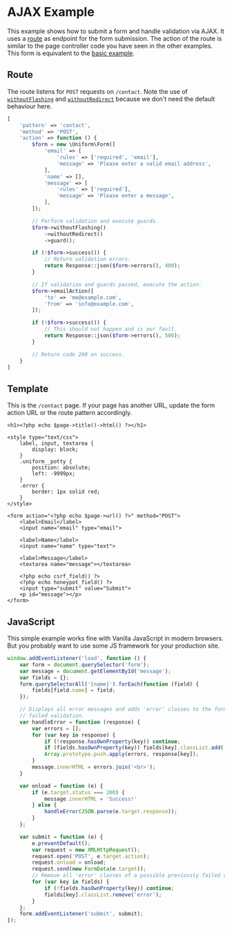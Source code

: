 # AJAX Example

This example shows how to submit a form and handle validation via AJAX. It uses a [route](https://nnnnext.getkirby.com/docs/guide/routing) as endpoint for the form submission. The action of the route is similar to the page controller code you have seen in the other examples. This form is equivalent to the [basic example](basic).

## Route

The route listens for `POST` requests on `/contact`. Note the use of [`withoutFlashing`](/methods/#withoutflashing) and [`withoutRedirect`](/methods/#withoutredirect) because we don't need the default behaviour here.

```php
[
    'pattern' => 'contact',
    'method' => 'POST',
    'action' => function () {
        $form = new \Uniform\Form([
            'email' => [
                'rules' => ['required', 'email'],
                'message' => 'Please enter a valid email address',
            ],
            'name' => [],
            'message' => [
                'rules' => ['required'],
                'message' => 'Please enter a message',
            ],
        ]);

        // Perform validation and execute guards.
        $form->withoutFlashing()
            ->withoutRedirect()
            ->guard();

        if (!$form->success()) {
            // Return validation errors.
            return Response::json($form->errors(), 400);
        }

        // If validation and guards passed, execute the action.
        $form->emailAction([
            'to' => 'me@example.com',
            'from' => 'info@example.com',
        ]);

        if (!$form->success()) {
            // This should not happen and is our fault.
            return Response::json($form->errors(), 500);
        }

        // Return code 200 on success.
    }
]
```

## Template

This is the `/contact` page. If your page has another URL, update the form action URL or the route pattern accordingly.

```html+php
<h1><?php echo $page->title()->html() ?></h1>

<style type="text/css">
    label, input, textarea {
        display: block;
    }
    .uniform__potty {
        position: absolute;
        left: -9999px;
    }
    .error {
        border: 1px solid red;
    }
</style>

<form action="<?php echo $page->url() ?>" method="POST">
    <label>Email</label>
    <input name="email" type="email">

    <label>Name</label>
    <input name="name" type="text">

    <label>Message</label>
    <textarea name="message"></textarea>

    <?php echo csrf_field() ?>
    <?php echo honeypot_field() ?>
    <input type="submit" value="Submit">
    <p id="message"></p>
</form>
```

## JavaScript

This simple example works fine with Vanilla JavaScript in modern browsers. But you probably want to use some JS framework for your production site.

```js
window.addEventListener('load', function () {
    var form = document.querySelector('form');
    var message = document.getElementById('message');
    var fields = {};
    form.querySelectorAll('[name]').forEach(function (field) {
        fields[field.name] = field;
    });

    // Displays all error messages and adds 'error' classes to the form fields with
    // failed validation.
    var handleError = function (response) {
        var errors = [];
        for (var key in response) {
            if (!response.hasOwnProperty(key)) continue;
            if (fields.hasOwnProperty(key)) fields[key].classList.add('error');
            Array.prototype.push.apply(errors, response[key]);
        }
        message.innerHTML = errors.join('<br>');
    }

    var onload = function (e) {
        if (e.target.status === 200) {
            message.innerHTML = 'Success!'
        } else {
            handleError(JSON.parse(e.target.response));
        }
    };

    var submit = function (e) {
        e.preventDefault();
        var request = new XMLHttpRequest();
        request.open('POST', e.target.action);
        request.onload = onload;
        request.send(new FormData(e.target));
        // Remove all 'error' classes of a possible previously failed validation.
        for (var key in fields) {
            if (!fields.hasOwnProperty(key)) continue;
            fields[key].classList.remove('error');
        }
    };
    form.addEventListener('submit', submit);
});
```
